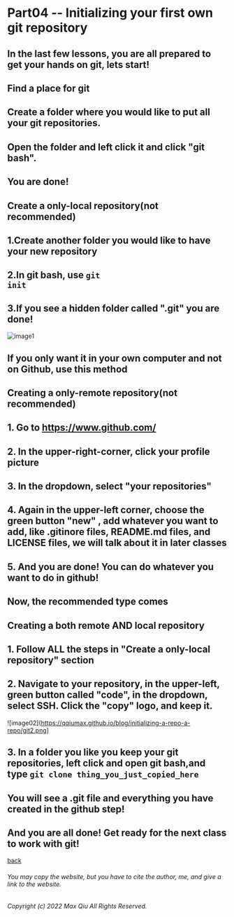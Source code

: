 # Part04 -- Initializing your first own git repository
## In the last few lessons, you are all prepared to get your hands on git, lets start!
## **Find a place for git**
## Create a folder where you would like to put all your git repositories.
## Open the folder and left click it and click "git bash".
## You are done!
## **Create a only-local repository(not recommended)**
## 1.Create another folder you would like to have your new repository
## 2.In git bash, use <code>git init</code>
## 3.If you see a hidden folder called ".git" you are done!
![image1](https://qqiumax.github.io/blog/initializing-a-repo/git1.png)
## If you only want it in your own computer and not on Github, use this method
## **Creating a only-remote repository(not recommended)**
## 1. Go to <https://www.github.com/>
## 2. In the upper-right-corner, click your profile picture
## 3. In the dropdown, select "your repositories"
## 4. Again in the upper-left corner, choose the green button "new" , add whatever you want to add, like .gitinore files, README.md files, and LICENSE files, we will talk about it in later classes
## 5. And you are done! You can do whatever you want to do in github!
## **Now, the recommended type comes**
## **Creating a both remote AND local repository**
## 1. Follow ALL the steps in "Create a only-local repository" section
## 2. Navigate to your repository, in the upper-left, green button called "code", in the dropdown, select SSH. Click the "copy" logo, and keep it.
![image02](https://qqiumax.github.io/blog/initializing-a-repo-a-repo/git2.png]
## 3. In a folder you like you keep your git repositories, left click and open git bash,and type <code>git clone thing_you_just_copied_here</code>
## You will see a .git file and everything you have created in the github step!
## And you are all done! Get ready for the next class to work with git!
[back](https://qqiumax.github.io/home/)

###### You may copy the website, but you have to cite the author, me, and give a link to the website.

###### Copyright (c) 2022 Max Qiu All Rights Reserved.